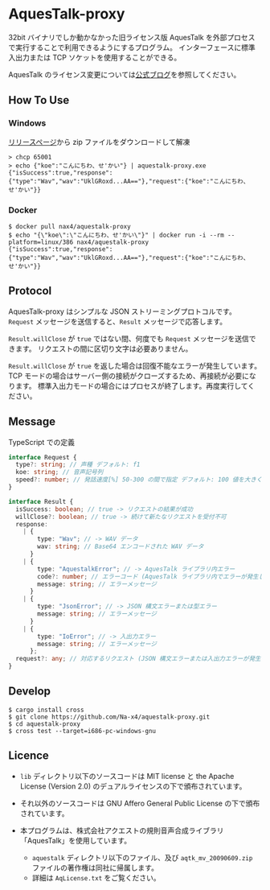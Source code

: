 # AquesTalk-proxy

32bit バイナリでしか動かなかった旧ライセンス版 AquesTalk を外部プロセスで実行することで利用できるようにするプログラム。
インターフェースに標準入出力または TCP ソケットを使用することができる。

AquesTalk のライセンス変更については[公式ブログ][blog.a-quest]を参照してください。

## How To Use

### Windows

[リリースページ][release]から zip ファイルをダウンロードして解凍

```
> chcp 65001
> echo {"koe":"こんにちわ、せ'かい"} | aquestalk-proxy.exe
{"isSuccess":true,"response":{"type":"Wav","wav":"UklGRoxd...AA=="},"request":{"koe":"こんにちわ、せ'かい"}}
```

### Docker

```
$ docker pull nax4/aquestalk-proxy
$ echo "{\"koe\":\"こんにちわ、せ'かい\"}" | docker run -i --rm --platform=linux/386 nax4/aquestalk-proxy
{"isSuccess":true,"response":{"type":"Wav","wav":"UklGRoxd...AA=="},"request":{"koe":"こんにちわ、せ'かい"}}
```

## Protocol

AquesTalk-proxy はシンプルな JSON ストリーミングプロトコルです。
`Request` メッセージを送信すると、`Result` メッセージで応答します。

`Result.willClose` が `true` ではない間、何度でも `Request` メッセージを送信できます。
リクエストの間に区切り文字は必要ありません。

`Result.willClose` が `true` を返した場合は回復不能なエラーが発生しています。
TCP モードの場合はサーバー側の接続がクローズするため、再接続が必要になります。
標準入出力モードの場合にはプロセスが終了します。再度実行してください。

## Message

TypeScript での定義

```ts
interface Request {
  type?: string; // 声種 デフォルト: f1
  koe: string; // 音声記号列
  speed?: number; // 発話速度[%] 50-300 の間で指定 デフォルト: 100 値を大きく設定するほど、速くなる
}

interface Result {
  isSuccess: boolean; // true -> リクエストの結果が成功
  willClose?: boolean; // true -> 続けて新たなリクエストを受付不可
  response:
    | {
        type: "Wav"; // -> WAV データ
        wav: string; // Base64 エンコードされた WAV データ
      }
    | {
        type: "AquestalkError"; // -> AquesTalk ライブラリ内エラー
        code?: number; // エラーコード (AquesTalk ライブラリ内でエラーが発生した場合)
        message: string; // エラーメッセージ
      }
    | {
        type: "JsonError"; // -> JSON 構文エラーまたは型エラー
        message: string; // エラーメッセージ
      }
    | {
        type: "IoError"; // -> 入出力エラー
        message: string; // エラーメッセージ
      };
  request?: any; // 対応するリクエスト (JSON 構文エラーまたは入出力エラーが発生しなかった場合)
}
```

## Develop

```
$ cargo install cross
$ git clone https://github.com/Na-x4/aquestalk-proxy.git
$ cd aquestalk-proxy
$ cross test --target=i686-pc-windows-gnu
```

## Licence

- `lib` ディレクトリ以下のソースコードは MIT license と the Apache License (Version 2.0) のデュアルライセンスの下で頒布されています。
- それ以外のソースコードは GNU Affero General Public License の下で頒布されています。

- 本プログラムは、株式会社アクエストの規則音声合成ライブラリ「AquesTalk」を使用しています。
  - `aquestalk` ディレクトリ以下のファイル、及び `aqtk_mv_20090609.zip` ファイルの著作権は同社に帰属します。
  - 詳細は `AqLicense.txt` をご覧ください。

[blog.a-quest]: http://blog-yama.a-quest.com/?eid=970181
[release]: https://github.com/Na-x4/aquestalk-proxy/releases
